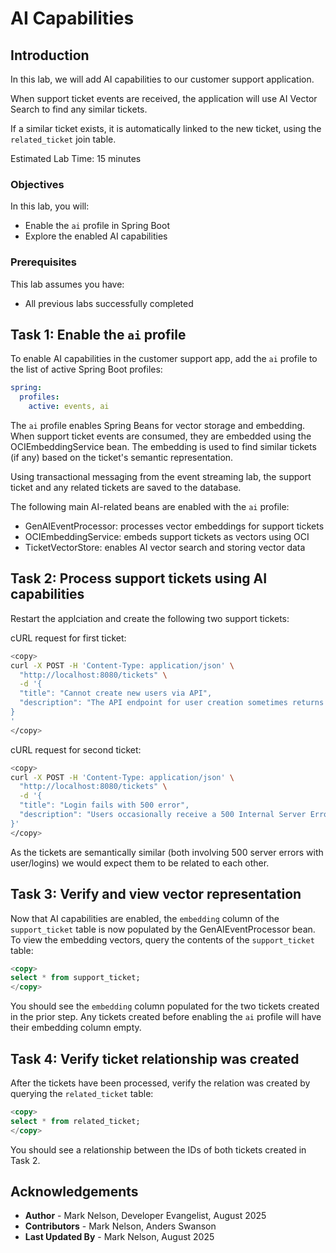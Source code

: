 # AI Capabilities

## Introduction

In this lab, we will add AI capabilities to our customer support application.

When support ticket events are received, the application will use AI Vector Search to find any similar tickets.

If a similar ticket exists, it is automatically linked to the new ticket, using the `related_ticket` join table.

Estimated Lab Time: 15 minutes

### Objectives

In this lab, you will:

* Enable the `ai` profile in Spring Boot
* Explore the enabled AI capabilities

### Prerequisites

This lab assumes you have:

* All previous labs successfully completed

## Task 1: Enable the `ai` profile

To enable AI capabilities in the customer support app, add the `ai` profile to the list of active Spring Boot profiles:

```yaml
spring:
  profiles:
    active: events, ai
```

The `ai` profile enables Spring Beans for vector storage and embedding. When support ticket events are consumed, they are embedded using the OCIEmbeddingService bean. The embedding is used to find similar tickets (if any) based on the ticket's semantic representation.

Using transactional messaging from the event streaming lab, the support ticket and any related tickets are saved to the database.

The following main AI-related beans are enabled with the `ai` profile:

- GenAIEventProcessor: processes vector embeddings for support tickets
- OCIEmbeddingService: embeds support tickets as vectors using OCI
- TicketVectorStore: enables AI vector search and storing vector data

## Task 2: Process support tickets using AI capabilities

Restart the applciation and create the following two support tickets:

cURL request for first ticket:

```bash
<copy>
curl -X POST -H 'Content-Type: application/json' \
  "http://localhost:8080/tickets" \
  -d '{
  "title": "Cannot create new users via API",
  "description": "The API endpoint for user creation sometimes returns a 500 Internal Sever Error despite valid credentials and permissions. This is blocking automation scripts."
}
'
</copy>
```

cURL request for second ticket:

```bash
<copy>
curl -X POST -H 'Content-Type: application/json' \
  "http://localhost:8080/tickets" \
  -d '{
  "title": "Login fails with 500 error",
  "description": "Users occasionally receive a 500 Internal Server Error when trying to log in through the main portal. Started happening after the latest update."
}'
</copy>
```

As the tickets are semantically similar (both involving 500 server errors with user/logins) we would expect them to be related to each other.

## Task 3: Verify and view vector representation

Now that AI capabilities are enabled, the `embedding` column of the `support_ticket` table is now populated by the GenAIEventProcessor bean. To view the embedding vectors, query the contents of the `support_ticket` table:

```sql
<copy>
select * from support_ticket;
</copy>
```

You should see the `embedding` column populated for the two tickets created in the prior step. Any tickets created before enabling the `ai` profile will have their embedding column empty.

## Task 4: Verify ticket relationship was created

After the tickets have been processed, verify the relation was created by querying the `related_ticket` table:

```sql
<copy>
select * from related_ticket;
</copy>
```

You should see a relationship between the IDs of both tickets created in Task 2.

## Acknowledgements

* **Author** - Mark Nelson, Developer Evangelist, August 2025
* **Contributors** - Mark Nelson, Anders Swanson
* **Last Updated By** - Mark Nelson, August 2025
